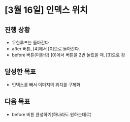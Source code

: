 # [3월 16일] 인덱스 위치

## 진행 상황
- 무한루프는 돌아간다
- after 버튼, [4]에서 [0]으로 돌아간다.
- before 버튼(미완성) [0]에서 버튼을 2번 눌렀을 때, [3]으로 감

## 달성한 목표
- 인덱스를 빼서 이미지의 위치를 구체화

## 다음 목표
- before 버튼 완성하기(하나라도 원하는대로)

